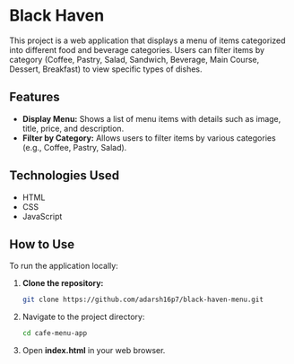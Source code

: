 # Black Haven 

This project is a web application that displays a menu of items categorized into different food and beverage categories. Users can filter items by category (Coffee, Pastry, Salad, Sandwich, Beverage, Main Course, Dessert, Breakfast) to view specific types of dishes.

## Features

- **Display Menu:** Shows a list of menu items with details such as image, title, price, and description.
- **Filter by Category:** Allows users to filter items by various categories (e.g., Coffee, Pastry, Salad).

## Technologies Used

- HTML
- CSS
- JavaScript

## How to Use

To run the application locally:

1. **Clone the repository:**

   ```sh
   git clone https://github.com/adarsh16p7/black-haven-menu.git
   ```

2. Navigate to the project directory:

   ```sh
   cd cafe-menu-app
   ```

3. Open **index.html** in your web browser.
   
